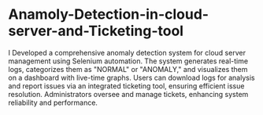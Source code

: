 # Anamoly-Detection-in-cloud-server-and-Ticketing-tool
 I Developed a comprehensive anomaly detection system for cloud server management using Selenium automation. The system generates real-time logs, categorizes them as "NORMAL" or "ANOMALY," and visualizes them on a dashboard with live-time graphs. Users can download logs for analysis and report issues via an integrated ticketing tool, ensuring efficient issue resolution. Administrators oversee and manage tickets, enhancing system reliability and performance.
